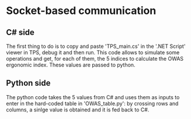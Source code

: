 # Socket-based communication

## C# side
The first thing to do is to copy and paste 'TPS_main.cs' in the '.NET Script' viewer in TPS, debug it and then run. This code allows to simulate some operations and get, for each of them, the 5 indices to calculate the OWAS ergonomic index. These values are passed to python.
## Python side
The python code takes the 5 values from C# and uses them as inputs to enter in the hard-coded table in 'OWAS_table.py': by crossing rows and columns, a sinlge value is obtained and it is fed back to C#.